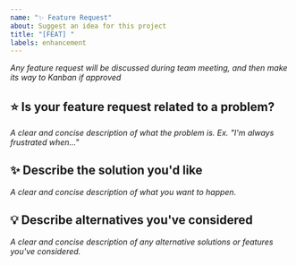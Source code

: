 ```yaml
---
name: "✨ Feature Request"
about: Suggest an idea for this project
title: "[FEAT] "
labels: enhancement
---
```


*Any feature request will be discussed during team meeting, and then make its way to Kanban if approved*

## ⭐ Is your feature request related to a problem?

*A clear and concise description of what the problem is. Ex. "I'm always frustrated when..."*

## ✨ Describe the solution you'd like

*A clear and concise description of what you want to happen.*

## 💡 Describe alternatives you've considered

*A clear and concise description of any alternative solutions or features you've considered.*